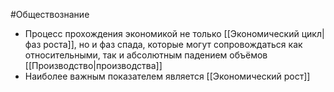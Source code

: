 #Обществознание 
- Процесс прохождения экономикой не только [[Экономический цикл|фаз роста]], но и фаз спада, которые могут сопровождаться как относительными, так и абсолютным падением объёмов [[Производство|производства]] 
- Наиболее важным показателем является [[Экономический рост]]  